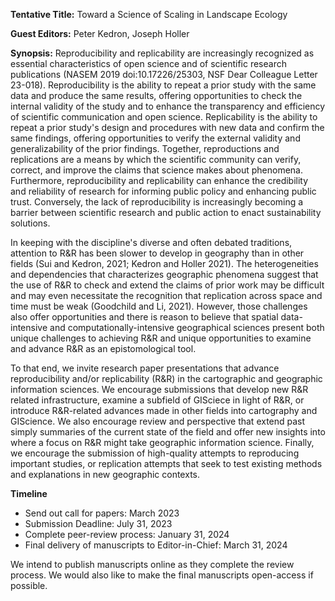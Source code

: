 **Tentative Title:** Toward a Science of Scaling in Landscape Ecology 

**Guest Editors:** Peter Kedron, Joseph Holler

**Synopsis:** Reproducibility and replicability are increasingly recognized as essential characteristics of open science and of scientific research publications (NASEM 2019 doi:10.17226/25303, NSF Dear Colleague Letter 23-018). 
Reproducibility is the ability to repeat a prior study with the same data and produce the same results, offering opportunities to check the internal validity of the study and to enhance the transparency and efficiency of scientific communication and open science. 
Replicability is the ability to repeat a prior study's design and procedures with new data and confirm the same findings, offering opportunities to verify the external validity and generalizability of the prior findings. 
Together, reproductions and replications are a means by which the scientific community can verify, correct, and improve the claims that science makes about phenomena. 
Furthermore, reproducibility and replicability can enhance the credibility and reliability of research for informing public policy and enhancing public trust. 
Conversely, the lack of reproducibility is increasingly becoming a barrier between scientific research and public action to enact sustainability solutions.

In keeping with the discipline's diverse and often debated traditions, attention to R&R has been slower to develop in geography than in other fields (Sui and Kedron, 2021; Kedron and Holler 2021). 
The heterogeneities and dependencies that characterizes geographic phenomena suggest that the use of R&R to check and extend the claims of prior work may be difficult and may even necessitate the recognition that replication across space and time must be weak (Goodchild and Li, 2021). 
However, those challenges also offer opportunities and there is reason to believe that spatial data-intensive and computationally-intensive geographical sciences present both unique challenges to achieving R&R and unique opportunities to examine and advance R&R as an epistomological tool.

To that end, we invite research paper presentations that advance reproducibility and/or replicability (R&R) in the cartographic and geographic information sciences. 
We encourage submissions that develop new R&R related infrastructure, examine a subfield of GISciece in light of R&R, or introduce R&R-related advances made in other fields into cartography and GIScience. 
We also encourage review and perspective that extend past simply summaries of the current state of the field and offer new insights into where a focus on R&R might take geographic information science. 
Finally, we encourage the submission of high-quality attempts to reproducing important studies, or replication attempts that seek to test existing methods and explanations in new geographic contexts. 

**Timeline**
- Send out call for papers: March 2023
- Submission Deadline: July 31, 2023
- Complete peer-review process: January 31, 2024
- Final delivery of manuscripts to Editor-in-Chief: March 31, 2024

We intend to publish manuscripts online as they complete the review process. 
We would also like to make the final manuscripts open-access if possible.
